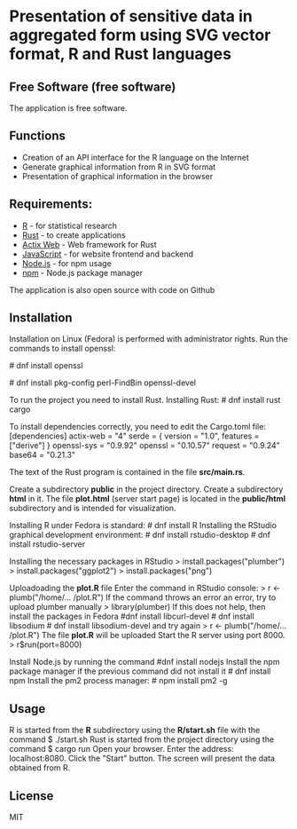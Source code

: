 # Presentation of sensitive data in aggregated form using SVG vector format, R and Rust languages
## Free Software (free software)

The application is free software.

## Functions
- Creation of an API interface for the R language on the Internet
- Generate graphical information from R in SVG format
- Presentation of graphical information in the browser

 
## Requirements:
- [R](https://www.r-project.org) - for statistical research
- [Rust](https://www.rust-lang.org) - to create applications 
- [Actix Web](https://actix.rs) -  Web framework for Rust
- [JavaScript](https://www.ecma-international.org/publications-and-standards/standards/ecma-262) - for website frontend and backend
- [Node.js](https://nodejs.org) - for npm usage
- [npm](https://www.npmjs.com) - Node.js package manager
 
 The application is also open source with code on Github

## Installation
Installation on Linux (Fedora) is performed with administrator rights.
Run the commands to install openssl:

\# dnf install openssl

\# dnf install pkg-config perl-FindBin openssl-devel

To run the project you need to install Rust.
Installing Rust:
\# dnf install rust cargo

To install dependencies correctly, you need to edit the Cargo.toml file:
[dependencies]
actix-web = "4"
serde = { version = "1.0", features = ["derive"] }
openssl-sys = "0.9.92"
openssl = "0.10.57"
request = "0.9.24"
base64 = "0.21.3"

The text of the Rust program is contained in the file **src/main.rs**.

Create a subdirectory **public** in the project directory. Create a subdirectory **html** in it.
The file **plot.html** (server start page) is located in the **public/html** subdirectory and is intended for visualization.

Installing R under Fedora is standard:
\# dnf install R
Installing the RStudio graphical development environment:
\# dnf install rstudio-desktop
\# dnf install rstudio-server

Installing the necessary packages in RStudio
\> install.packages("plumber")
\> install.packages("ggplot2")
\> install.packages("png")

Uploadoading the **plot.R** file
Enter the command in RStudio console:
\> r <- plumb("/home/… /plot.R")
If the command throws an error an error, try to upload plumber manually
\> library(plumber)
If this does not help, then install the packages in Fedora
\#dnf install libcurl-devel
\# dnf install libsodium
\# dnf install libsodium-devel
and try again
\> r <- plumb("/home/… /plot.R")
The file **plot.R** will be uploaded
Start the R server using port 8000.
\> r$run(port=8000)

Install Node.js by running the command
\#dnf install nodejs
Install the npm package manager if the previous command did not install it
\# dnf install npm
Install the pm2 process manager:
\# npm install pm2 -g

## Usage
R is started from the **R** subdirectory using the **R/start.sh** file with the command
\$ ./start.sh
Rust is started from the project directory using the command
\$ cargo run
Open your browser. Enter the address: localhost:8080. Click the "Start" button.
The screen will present the data obtained from R.


## License
MIT
